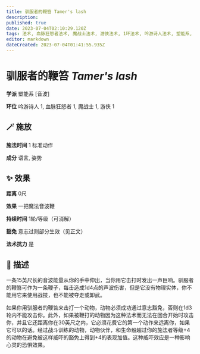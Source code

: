 ```yaml
---
title: 驯服者的鞭笞 Tamer's lash
description: 
published: true
date: 2023-07-04T02:10:29.120Z
tags: 法术, 血脉狂怒者法术, 魔战士法术, 游侠法术, 1环法术, 吟游诗人法术, 塑能系, 音波
editor: markdown
dateCreated: 2023-07-04T01:41:55.935Z
---
```


# **驯服者的鞭笞** *Tamer's lash*

**学派** 塑能系 \[音波\] 

**环位** 吟游诗人 1, 血脉狂怒者 1, 魔战士 1, 游侠 1

## 🪄 施放

**施法时间** 1 标准动作

**成分** 语言, 姿势

## ✨ 效果  

**距离** 0尺 

**效果** 一把魔法音波鞭 

**持续时间** 1轮/等级（可消解） 

**豁免** 意志过则部分生效（见正文）

**法术抗力** 是

## 📖 描述

一条15英尺长的音波能量从你的手中伸出，当你用它击打时发出一声巨响。驯服者的鞭笞可作为一条鞭子，每击造成1d4点的声波伤害，但是它没有物理实体，你不能用它来使用战技，也不能被夺走或卸武。

如果你用驯服者的鞭笞来击打一个动物，动物必须成功通过意志豁免，否则在1d3轮内不能攻击你。此外，如果被鞭打的动物因为这种法术而无法在回合开始时攻击你，并且它还距离你在30英尺之内，它必须花费它的第一个动作来远离你，如果它可以的话。经过战斗训练的动物，动物伙伴，和生命骰超过你的施法者等级+4的动物在避免被这样威吓的豁免上得到+4的表现加值。这种威吓效应是一种影响心灵的恐惧效果。
    